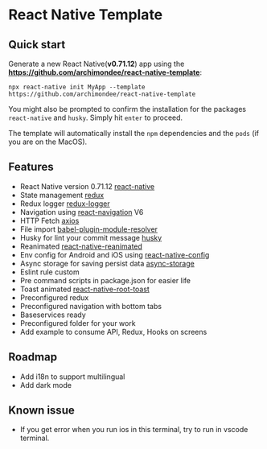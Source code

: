 # React Native Template

## Quick start

Generate a new React Native(**v0.71.12**) app using the **https://github.com/archimondee/react-native-template**:

```shell
npx react-native init MyApp --template https://github.com/archimondee/react-native-template
```

You might also be prompted to confirm the installation for the packages `react-native` and `husky`. Simply hit `enter` to proceed.

The template will automatically install the `npm` dependencies and the `pods` (if you are on the MacOS).

## Features

- React Native version 0.71.12 [react-native](https://reactnative.dev)
- State management [redux](https://redux-toolkit.js.org/)
- Redux logger [redux-logger](https://github.com/LogRocket/redux-logger)
- Navigation using [react-navigation](https://reactnavigation.org/) V6
- HTTP Fetch [axios](https://axios-http.com/)
- File import [babel-plugin-module-resolver](https://github.com/tleunen/babel-plugin-module-resolver)
- Husky for lint your commit message [husky](https://typicode.github.io/husky/)
- Reanimated [react-native-reanimated](https://docs.swmansion.com/react-native-reanimated/docs/)
- Env config for Android and iOS using [react-native-config](https://www.npmjs.com/package/react-native-config)
- Async storage for saving persist data [async-storage](https://github.com/react-native-async-storage/async-storage)
- Eslint rule custom
- Pre command scripts in package.json for easier life
- Toast animated [react-native-root-toast](https://www.npmjs.com/package/react-native-root-toast)
- Preconfigured redux
- Preconfigured navigation with bottom tabs
- Baseservices ready
- Preconfigured folder for your work
- Add example to consume API, Redux, Hooks on screens

## Roadmap

- Add i18n to support multilingual
- Add dark mode

## Known issue

- If you get error when you run ios in this terminal, try to run in vscode terminal.
